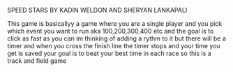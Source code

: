 SPEED STARS BY KADIN WELDON AND SHERYAN LANKAPALI

This game is basicallyy a game where you are a single player and you pick which event you want to run aka 100,200,300,400 etc and the goal is to click as fast as you can im thinking of adding a rythm to it but there will be a timer and when you cross the finish line the timer stops and your time you get is saved your goal is to beat your best time in each race so this is a track and field game
